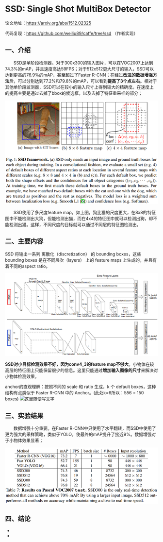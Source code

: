 # **SSD: Single Shot MultiBox Detector**

论文地址：<https://arxiv.org/abs/1512.02325>

代码复现：https://github.com/weiliu89/caffe/tree/ssd （作者实现）



## 一、介绍

&emsp;&emsp;SSD是单阶段检测器。对于300x300的输入图片，可以在VOC2007上达到74.3%的mAP，并且速度高达59FPS；对于512x512更大尺寸的输入，SSD可以达到更高的76.9%的mAP，甚至超过了Faster R-CNN；在经过**改进的数据增强方法**后，可以分别达到77.2%和79.8%的mAP，可以看到**提高了3个点左右**。相对于其他单阶段监测器，SSD可以在较小的输入尺寸上得到较大的精确度。在速度上的提高主要是通过去掉了bbox的候选框，以及去掉了特征重采样的部分；

![这里随便写文字](https://github.com/clw5180/CV_Paper/raw/master/res/SSD/1.png)

&emsp;&emsp;SSD使用了多尺度feature map，如上图，狗比猫的尺度更大，在8x8的特征图中不能检测出大狗，但能检测出猫，而在4x4的特征图中就可以检测出狗，却不能检测出猫。这样，不同尺度的目标就可以通过不同层的特征图检测出。



## 二、主要内容
SSD 将输出一系列 离散化（discretization） 的 bounding boxes，这些 bounding boxes 是在不同层次（layers） 上的 feature maps 上生成的，并且有着不同的aspect ratio。

![这里随便写文字](https://github.com/clw5180/CV_Paper/raw/master/res/SSD/2.png)

**SSD对小目标检测效果不好，因为conv4_3的feature map不够大**。小物体在较高层的特征图上只能保留很少的信息。这里只能通过**增加输入图像的尺寸**来解决对小物体检测效果。


anchor的直观理解：按照不同的 scale 和 ratio 生成，k 个 default boxes，这种结构有点类似于 Faster R-CNN 中的 Anchor。(此处k=6所以：5*5*6 = 150 boxes)
![这里随便写文字](https://pic4.zhimg.com/80/v2-e128c01e26456fa24502e2c05bf46e1b_hd.png)



## 三、实验结果

&emsp;&emsp;数据增强十分重要。在Faster R-CNN中只使用了水平翻转，而SSD中使用了更为强大的采样策略，类似于YOLO，使最终的mAP提升了接近9%。数据增强对于小物体效果显著；

![这里随便写文字](https://github.com/clw5180/CV_Paper/raw/master/res/SSD/5.png)

## 四、结论

* 
* 
